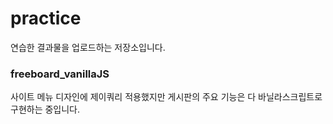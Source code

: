# practice
연습한 결과물을 업로드하는 저장소입니다.

### freeboard_vanillaJS
사이트 메뉴 디자인에 제이쿼리 적용했지만 게시판의 주요 기능은 다 바닐라스크립트로 구현하는 중입니다.  
